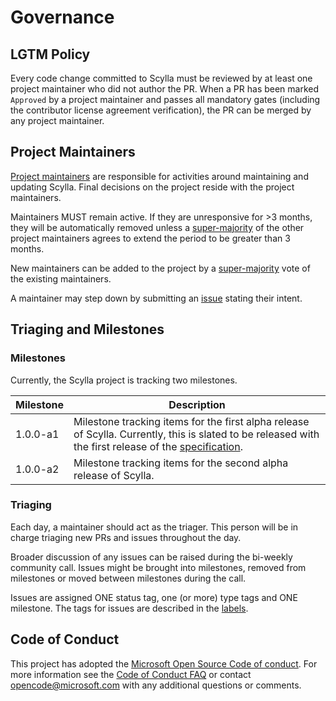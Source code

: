 # Governance

## LGTM Policy

Every code change committed to Scylla must be reviewed by at least one project maintainer who did not author the PR. When a PR has been marked `Approved` by a project maintainer and passes all mandatory gates (including the contributor license agreement verification), the PR can be merged by any project maintainer.

## Project Maintainers
[Project maintainers](CODEOWNERS) are responsible for activities around maintaining and updating Scylla. Final decisions on the project reside with the project maintainers.

Maintainers MUST remain active. If they are unresponsive for >3 months, they will be automatically removed unless a [super-majority](https://en.wikipedia.org/wiki/Supermajority#Two-thirds_vote) of the other project maintainers agrees to extend the period to be greater than 3 months.

New maintainers can be added to the project by a [super-majority](https://en.wikipedia.org/wiki/Supermajority#Two-thirds_vote) vote of the existing maintainers.

A maintainer may step down by submitting an [issue](https://github.com/microsoft/scylla/issues/new) stating their intent.

## Triaging and Milestones 

### Milestones
Currently, the Scylla project is tracking two milestones. 

| Milestone        | Description  |
|---------------------|---|
| 1.0.0-a1 | Milestone tracking items for the first alpha release of Scylla. Currently, this is slated to be released with the first release of the [specification](https://github.com/microsoft/hydra-spec). |
| 1.0.0-a2 | Milestone tracking items for the second alpha release of Scylla.  |

### Triaging 

Each day, a maintainer should act as the triager. This person will be in charge triaging new PRs and issues throughout the day. 

Broader discussion of any issues can be raised during the bi-weekly community call. Issues might be brought into milestones, removed from milestones or moved between milestones during the call. 

Issues are assigned ONE status tag, one (or more) type tags and ONE milestone. The tags for issues are described in the [labels](https://github.com/microsoft/scylla/labels). 

## Code of Conduct
This project has adopted the [Microsoft Open Source Code of conduct](https://opensource.microsoft.com/codeofconduct/).
For more information see the [Code of Conduct FAQ](https://opensource.microsoft.com/codeofconduct/faq/) or contact [opencode@microsoft.com](mailto:opencode@microsoft.com) with any additional questions or comments.
